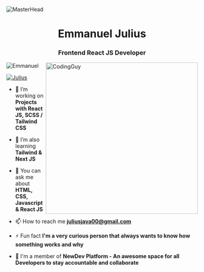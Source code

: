  ![MasterHead](https://blog.bit.ai/wp-content/uploads/2018/09/How-to-Embed-GitHub-Gists-in-Your-Documents-Blog-Banner.png)
<h1 align="center">Emmanuel Julius</h1>
<h3 align="center">Frontend React JS Developer</h3>
<img align= "right" alt="CodingGuy" width="400" src="https://cdn.dribbble.com/users/1162077/screenshots/3848914/media/320984a9ca58b3c73274c9259ecf6de8.gif">

<p align="left"> <img src="https://komarev.com/ghpvc/?username=Julius-Java&label=Profile%20views&color=0e75b6&style=flat" alt="Emmanuel" /> </p>

<p align="left"> <a href="https://twitter.com/julius_java00" target="blank"><img src="https://img.shields.io/twitter/follow/julius_java00?logo=twitter&style=for-the-badge" alt="Julius" /></a> </p>

- 🔭 I’m working on **Projects with React JS, SCSS / Tailwind CSS**

- 🌱 I’m also learning **Tailwind & Next JS**

- 💬 You can ask me about **HTML, CSS, Javascript & React JS**

- 📫 How to reach me **juliusjava00@gmail.com**

- ⚡ Fun fact **I'm a very curious person that always wants to know how something works and why**

- 🔭 I'm a member of **NewDev Platform - An awesome space for all Developers to stay accountable and collaborate**
